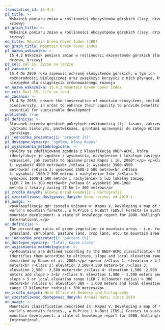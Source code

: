 ```yaml
---
translation_id: 15-4-2
pl_title: >-
  Wskaźnik pomiaru zmian w roślinności ekosystemów górskich (lasy, drzewa,
  krzewy)
pl_graph_title: >-
  Wskaźnik pomiaru zmian w roślinności ekosystemów górskich (lasy, drzewa,
  krzewy)
en_title: Mountain Green Cover Index (CBB)
en_graph_title: Mountain Green Cover Index
pl_nazwa_wskaznika: >-
  15.4.2 Wskaźnik pomiaru zmian w roślinności ekosystemów górskich (lasy,
  drzewa, krzewy)
pl_cel: cel 15. Życie na lądzie
pl_zadanie: >-
  15.4 Do 2030 roku zapewnić ochronę ekosystemów górskich, w tym ich
  różnorodności biologicznej oraz zwiększyć korzyści z nich płynące, które są
  niezbędne dla osiągnięcia zrównoważonego rozwoju
en_nazwa_wskaznika: 15.4.2 Mountain Green Cover Index
en_cel: Goal 15. Life on land
en_zadanie: >-
  15.4 By 2030, ensure the conservation of mountain ecosystems, including their
  biodiversity, in order to enhance their capacity to provide benefits that are
  essential for sustainable development
published: true
pl_definicja: >-
  Stosunek terenów górskich pokrytych roślinnością (tj. lasami, zakrzewieniami,
  użytkami zielonymi, pastwiksami, gruntami uprawnymi) do całego obszaru
  górskiego.
pl_jednostka_prezentacji: 'procent [%]'
pl_dostepne_wymiary: 'ogółem, klasy Kapos'
pl_wyjasnienia_metodologiczne: >-
  <p>Góry są zdefiniowane zgodnie z klasyfikacją UNEP-WCMC, która
  identyfikuje je zgodnie z wysokością, nachyleniem i lokalnym zasięgiem
  wzniesień, jak zostało to opisane przez Kapos i in. 2000*:</p> <p>Klasa
  1: wysokość 4500 metrów<br />Klasa 2: wysokość 3500-4500
  metrów<br />Klasa 3: wysokość 2500-3 500 metrów<br />Klasa
  4: wysokość 1500-2 500 metrów i nachylenie> 2<br />Klasa 5:
  wysokość 1000-1 500 metrów i nachylenie> 5 lub lokalny zasięg
  (LER 7 km )> 300 metrów<br />Klasa 6: wysokość 300-1000
  metrów i lokalny zasięg (7 km )> 300 metrów</p>
pl_zrodlo_danych: Główny Urząd Geodezji i Kartografii
pl_czestotliwosc_dostępnosc_danych: Dane roczne; od 2019 r.
pl_uwagi: >-
  <p>Klasyfikacja gór została opisana w: Kapos V. Developing a map of the
  world's mountain forests., w M.Price i N.Butt (EDS.) Forests in sustainable
  mountain development: a state of knowledge report for 2000. Wallingford: CAB
  International.</p>
en_definicja: >-
  The percentage ratio of green vegetation in mountain areas - i.e. forest,
  grassland, shrubland, pasture land, crop land, etc. to mountain area.
en_jednostka_prezentacji: 'percent [%]'
en_dostepne_wymiary: 'total, Kapos class'
en_wyjasnienia_metodologiczne: >-
  <p>Mountains are defined according to the UNEP-WCMC classification that
  identifies them according to altitude, slope and local elevation range as
  described by Kapos et al. 2000:</p> <p><br />Class 1: elevation > 4,500
  meters<br />Class 2: elevation 3,500-4,500 meters<br />Class 3:
  elevation 2,500 - 3,500 meters<br />Class 4: elevation 1,500 -2,500
  meters and slope > 2<br />Class 5: elevation 1,000 - 1,500 meters and
  slope > 5 or local elevation range (LER 7 kilometer radius) > 300
  meters<br />Class 6: elevation 300 - 1,000 meters and local elevation
  range (7 kilometer radius) > 300 meters</p>
en_zrodlo_danych: Head Office of Geodesy and Cartography
en_czestotliwosc_dostępnosc_danych: Annual data; since 2019
en_uwagi: >-
  Mountains classification described in: Kapos V. Developing a map of the
  world's mountain forests., w M.Price i N.Butt (EDS.) Forests in sustainable
  mountain development: a state of knowledge report for 2000. Wallingford: CAB
  International.
---
```


